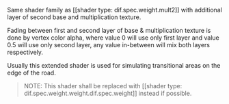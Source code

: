 Same shader family as [[shader type: dif.spec.weight.mult2]] with additional layer of second base and multiplication texture.

Fading between first and second layer of base & multiplication texture is done by vertex color alpha, where value 0 will use only first layer and value 0.5 will use only second layer, any value in-between will mix both layers respectively.

Usually this extended shader is used for simulating transitional areas on the edge of the road.

> NOTE: This shader shall be replaced with [[shader type: dif.spec.weight.weight.dif.spec.weight]] instead if possible.